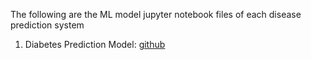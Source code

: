 The following are the ML model jupyter notebook files of each disease prediction system

1. Diabetes Prediction Model: [github](https://github.com/Shreyas-SAS/Diabetes-prediction-model)
